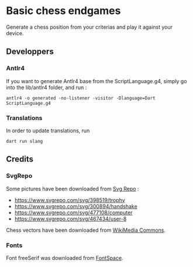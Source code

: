 # Basic chess endgames

Generate a chess position from your criterias and play it against your device.

## Developpers

### Antlr4

If you want to generate Antlr4 base from the ScriptLanguage.g4, simply go into the lib/antlr4 folder, and run :

```
antlr4 -o generated -no-listener -visitor -Dlanguage=Dart ScriptLanguage.g4

```

### Translations

In order to update translations, run

```
dart run slang
```

## Credits

### SvgRepo

Some pictures have been downloaded from [Svg Repo](https://www.svgrepo.com/) :
* https://www.svgrepo.com/svg/398519/trophy
* https://www.svgrepo.com/svg/300894/handshake
* https://www.svgrepo.com/svg/477108/computer
* https://www.svgrepo.com/svg/467434/user-8

Chess vectors have been downloaded from [WikiMedia Commons](https://commons.wikimedia.org/wiki/Category:SVG_chess_pieces).

### Fonts

Font freeSerif was downloaded from [FontSpace](https://www.fontspace.com/freeserif-font-f13277).
